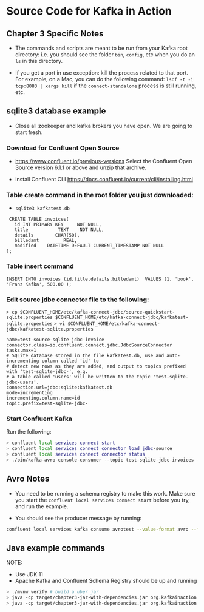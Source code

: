 # Source Code for Kafka in Action

## Chapter 3 Specific Notes

* The commands and scripts are meant to be run from your Kafka root directory: i.e. you should see the folder `bin`, `config`, etc when you do an `ls` in this directory.

* If you get a port in use exception: kill the process related to that port. 
For example, on a Mac, you can do the following command: `lsof -t -i tcp:8083 | xargs kill` if the `connect-standalone` process is still running, etc.

## sqlite3 database example

* Close all zookeeper and kafka brokers you have open. 
We are going to start fresh.

### Download for Confluent Open Source

* https://www.confluent.io/previous-versions
Select the Confluent Open Source version 6.1.1 or above and unzip that archive.

* install Confluent CLI https://docs.confluent.io/current/cli/installing.html

### Table create command in the root folder you just downloaded:

* `sqlite3 kafkatest.db`

```sqlite
 CREATE TABLE invoices( 
   id INT PRIMARY KEY     NOT NULL,
   title           TEXT    NOT NULL,
   details        CHAR(50),
   billedamt         REAL,
   modified    DATETIME DEFAULT CURRENT_TIMESTAMP NOT NULL
);
``` 

### Table insert command

```sqlite
INSERT INTO invoices (id,title,details,billedamt)  VALUES (1, 'book', 'Franz Kafka', 500.00 );
```

### Edit source jdbc connector file to the following:

`> cp $CONFLUENT_HOME/etc/kafka-connect-jdbc/source-quickstart-sqlite.properties $CONFLUENT_HOME/etc/kafka-connect-jdbc/kafkatest-sqlite.properties`
`> vi $CONFLUENT_HOME/etc/kafka-connect-jdbc/kafkatest-sqlite.properties`
 
```properties
name=test-source-sqlite-jdbc-invoice
connector.class=io.confluent.connect.jdbc.JdbcSourceConnector
tasks.max=1
# SQLite database stored in the file kafkatest.db, use and auto-incrementing column called 'id' to
# detect new rows as they are added, and output to topics prefixed with 'test-sqlite-jdbc-', e.g.
# a table called 'users' will be written to the topic 'test-sqlite-jdbc-users'.
connection.url=jdbc:sqlite:kafkatest.db
mode=incrementing
incrementing.column.name=id
topic.prefix=test-sqlite-jdbc-
```

### Start Confluent Kafka

Run the following:

```bash
> confluent local services connect start 
> confluent local services connect connector load jdbc-source
> confluent local services connect connector status
> ./bin/kafka-avro-console-consumer --topic test-sqlite-jdbc-invoices --bootstrap-server localhost:9092  --from-beginning
```

## Avro Notes

* You need to be running a schema registry to make this work.
Make sure you start the `confluent local services connect start` before you try, and run the example.

* You should see the producer message by running:

```bash
confluent local services kafka consume avrotest --value-format avro --from-beginning
```

## Java example commands

NOTE:
 * Use JDK 11
 * Apache Kafka and Confluent Schema Registry should be up and running

```bash
> ./mvnw verify # build a uber jar
> java -cp target/chapter3-jar-with-dependencies.jar org.kafkainaction.consumer.HelloWorldConsumer # run a consumer application
> java -cp target/chapter3-jar-with-dependencies.jar org.kafkainaction.producer.HelloWorldProducer # run a producer

``` 
